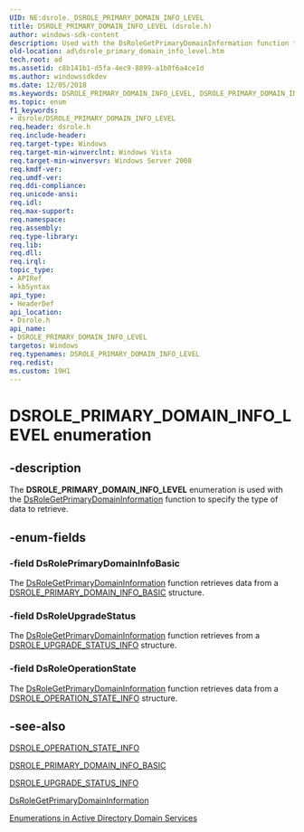 ```yaml
---
UID: NE:dsrole._DSROLE_PRIMARY_DOMAIN_INFO_LEVEL
title: DSROLE_PRIMARY_DOMAIN_INFO_LEVEL (dsrole.h)
author: windows-sdk-content
description: Used with the DsRoleGetPrimaryDomainInformation function to specify the type of data to retrieve.
old-location: ad\dsrole_primary_domain_info_level.htm
tech.root: ad
ms.assetid: c8b141b1-d5fa-4ec9-8899-a1b0f6a4ce1d
ms.author: windowssdkdev
ms.date: 12/05/2018
ms.keywords: DSROLE_PRIMARY_DOMAIN_INFO_LEVEL, DSROLE_PRIMARY_DOMAIN_INFO_LEVEL enumeration [Active Directory], DsRoleOperationState, DsRolePrimaryDomainInfoBasic, DsRoleUpgradeStatus, ad.dsrole_primary_domain_info_level, dsrole/DSROLE_PRIMARY_DOMAIN_INFO_LEVEL, dsrole/DsRoleOperationState, dsrole/DsRolePrimaryDomainInfoBasic, dsrole/DsRoleUpgradeStatus
ms.topic: enum
f1_keywords:
- dsrole/DSROLE_PRIMARY_DOMAIN_INFO_LEVEL
req.header: dsrole.h
req.include-header: 
req.target-type: Windows
req.target-min-winverclnt: Windows Vista
req.target-min-winversvr: Windows Server 2008
req.kmdf-ver: 
req.umdf-ver: 
req.ddi-compliance: 
req.unicode-ansi: 
req.idl: 
req.max-support: 
req.namespace: 
req.assembly: 
req.type-library: 
req.lib: 
req.dll: 
req.irql: 
topic_type:
- APIRef
- kbSyntax
api_type:
- HeaderDef
api_location:
- Dsrole.h
api_name:
- DSROLE_PRIMARY_DOMAIN_INFO_LEVEL
targetos: Windows
req.typenames: DSROLE_PRIMARY_DOMAIN_INFO_LEVEL
req.redist: 
ms.custom: 19H1
---
```


# DSROLE_PRIMARY_DOMAIN_INFO_LEVEL enumeration


## -description


The <b>DSROLE_PRIMARY_DOMAIN_INFO_LEVEL</b> enumeration is used with the <a href="https://docs.microsoft.com/windows/desktop/api/dsrole/nf-dsrole-dsrolegetprimarydomaininformation">DsRoleGetPrimaryDomainInformation</a> function to specify the type of data to retrieve.


## -enum-fields




### -field DsRolePrimaryDomainInfoBasic

The <a href="https://docs.microsoft.com/windows/desktop/api/dsrole/nf-dsrole-dsrolegetprimarydomaininformation">DsRoleGetPrimaryDomainInformation</a> function retrieves data from a <a href="https://docs.microsoft.com/windows/desktop/api/dsrole/ns-dsrole-dsrole_primary_domain_info_basic">DSROLE_PRIMARY_DOMAIN_INFO_BASIC</a> structure.


### -field DsRoleUpgradeStatus

The <a href="https://docs.microsoft.com/windows/desktop/api/dsrole/nf-dsrole-dsrolegetprimarydomaininformation">DsRoleGetPrimaryDomainInformation</a> function retrieves from a 
<a href="https://docs.microsoft.com/windows/desktop/api/dsrole/ns-dsrole-dsrole_upgrade_status_info">DSROLE_UPGRADE_STATUS_INFO</a> structure.


### -field DsRoleOperationState

The <a href="https://docs.microsoft.com/windows/desktop/api/dsrole/nf-dsrole-dsrolegetprimarydomaininformation">DsRoleGetPrimaryDomainInformation</a> function retrieves data from a 
<a href="https://docs.microsoft.com/windows/desktop/api/dsrole/ns-dsrole-dsrole_operation_state_info">DSROLE_OPERATION_STATE_INFO</a> structure.


## -see-also




<a href="https://docs.microsoft.com/windows/desktop/api/dsrole/ns-dsrole-dsrole_operation_state_info">DSROLE_OPERATION_STATE_INFO</a>



<a href="https://docs.microsoft.com/windows/desktop/api/dsrole/ns-dsrole-dsrole_primary_domain_info_basic">DSROLE_PRIMARY_DOMAIN_INFO_BASIC</a>



<a href="https://docs.microsoft.com/windows/desktop/api/dsrole/ns-dsrole-dsrole_upgrade_status_info">DSROLE_UPGRADE_STATUS_INFO</a>



<a href="https://docs.microsoft.com/windows/desktop/api/dsrole/nf-dsrole-dsrolegetprimarydomaininformation">DsRoleGetPrimaryDomainInformation</a>



<a href="https://docs.microsoft.com/windows/desktop/AD/enumerations-in-active-directory-domain-services">Enumerations in Active Directory Domain Services</a>
 

 

